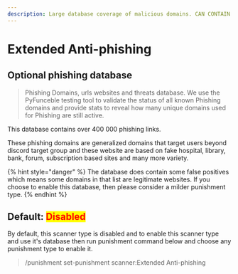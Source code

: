 ```yaml
---
description: Large database coverage of malicious domains. CAN CONTAIN FALSE POSITIVES!
---
```


# Extended Anti-phishing

## Optional phishing database

> Phishing Domains, urls websites and threats database. We use the PyFunceble testing tool to validate the status of all known Phishing domains and provide stats to reveal how many unique domains used for Phishing are still active.

This database contains over 400 000 phishing links.

These phishing domains are generalized domains that target users beyond discord target group and these website are based on fake hospital, library, bank, forum, subscription based sites and many more variety.&#x20;

{% hint style="danger" %}
The database does contain some false positives which means some domains in that list are legitimate websites. If you choose to enable this database, then please consider a milder punishment type.
{% endhint %}

## Default: <mark style="color:red;">Disabled</mark>

By default, this scanner type is disabled and to enable this scanner type and use it's database then run punishment command below and choose any punishment type to enable it.

> /punishment set-punishment scanner:Extended Anti-phishing
